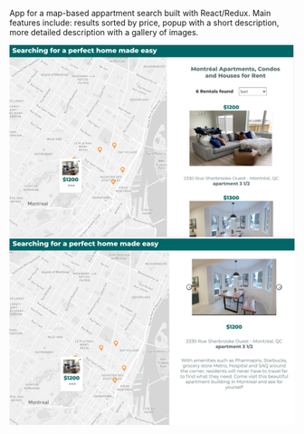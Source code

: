 App for a map-based appartment search built with React/Redux. 
Main features include: results sorted by price, popup with a short description, more detailed description with a gallery of images.

![alt text](screenshots/Screen_0.png)
![alt text](screenshots/Screen_2.png)

